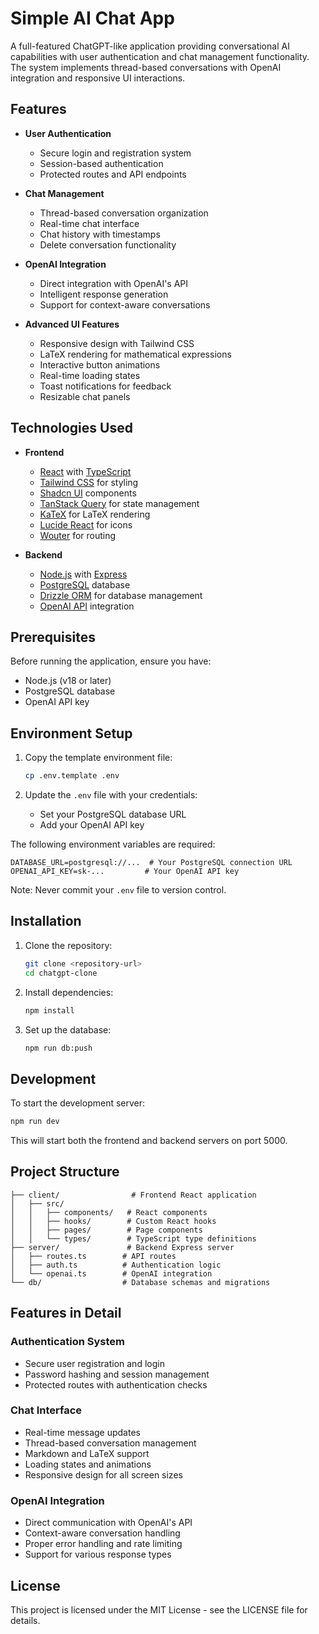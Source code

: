 # Simple AI Chat App

A full-featured ChatGPT-like application providing conversational AI capabilities with user authentication and chat management functionality. The system implements thread-based conversations with OpenAI integration and responsive UI interactions.

## Features

- **User Authentication**
  - Secure login and registration system
  - Session-based authentication
  - Protected routes and API endpoints

- **Chat Management**
  - Thread-based conversation organization
  - Real-time chat interface
  - Chat history with timestamps
  - Delete conversation functionality

- **OpenAI Integration**
  - Direct integration with OpenAI's API
  - Intelligent response generation
  - Support for context-aware conversations

- **Advanced UI Features**
  - Responsive design with Tailwind CSS
  - LaTeX rendering for mathematical expressions
  - Interactive button animations
  - Real-time loading states
  - Toast notifications for feedback
  - Resizable chat panels

## Technologies Used

- **Frontend**
  - [React](https://react.dev/) with [TypeScript](https://www.typescriptlang.org/)
  - [Tailwind CSS](https://tailwindcss.com/) for styling
  - [Shadcn UI](https://ui.shadcn.com/) components
  - [TanStack Query](https://tanstack.com/query/latest) for state management
  - [KaTeX](https://katex.org/) for LaTeX rendering
  - [Lucide React](https://lucide.dev/guide/packages/lucide-react) for icons
  - [Wouter](https://github.com/molefrog/wouter) for routing

- **Backend**
  - [Node.js](https://nodejs.org/) with [Express](https://expressjs.com/)
  - [PostgreSQL](https://www.postgresql.org/) database
  - [Drizzle ORM](https://orm.drizzle.team/) for database management
  - [OpenAI API](https://platform.openai.com/docs/introduction) integration

## Prerequisites

Before running the application, ensure you have:
- Node.js (v18 or later)
- PostgreSQL database
- OpenAI API key

## Environment Setup

1. Copy the template environment file:
   ```bash
   cp .env.template .env
   ```

2. Update the `.env` file with your credentials:
   - Set your PostgreSQL database URL
   - Add your OpenAI API key
   
The following environment variables are required:

```env
DATABASE_URL=postgresql://...  # Your PostgreSQL connection URL
OPENAI_API_KEY=sk-...         # Your OpenAI API key
```

Note: Never commit your `.env` file to version control.

## Installation

1. Clone the repository:
   ```bash
   git clone <repository-url>
   cd chatgpt-clone
   ```

2. Install dependencies:
   ```bash
   npm install
   ```

3. Set up the database:
   ```bash
   npm run db:push
   ```

## Development

To start the development server:

```bash
npm run dev
```

This will start both the frontend and backend servers on port 5000.

## Project Structure

```
├── client/                # Frontend React application
│   ├── src/
│   │   ├── components/   # React components
│   │   ├── hooks/        # Custom React hooks
│   │   ├── pages/        # Page components
│   │   └── types/        # TypeScript type definitions
├── server/               # Backend Express server
│   ├── routes.ts        # API routes
│   ├── auth.ts          # Authentication logic
│   └── openai.ts        # OpenAI integration
└── db/                  # Database schemas and migrations
```

## Features in Detail

### Authentication System
- Secure user registration and login
- Password hashing and session management
- Protected routes with authentication checks

### Chat Interface
- Real-time message updates
- Thread-based conversation management
- Markdown and LaTeX support
- Loading states and animations
- Responsive design for all screen sizes

### OpenAI Integration
- Direct communication with OpenAI's API
- Context-aware conversation handling
- Proper error handling and rate limiting
- Support for various response types



## License

This project is licensed under the MIT License - see the LICENSE file for details.
